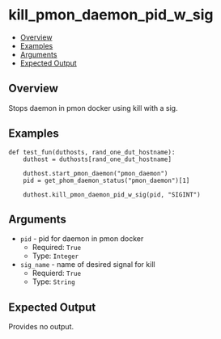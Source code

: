 # kill_pmon_daemon_pid_w_sig

- [Overview](#overview)
- [Examples](#examples)
- [Arguments](#arguments)
- [Expected Output](#expected-output)

## Overview
Stops daemon in pmon docker using kill with a sig.

## Examples
```
def test_fun(duthosts, rand_one_dut_hostname):
    duthost = duthosts[rand_one_dut_hostname]

    duthost.start_pmon_daemon("pmon_daemon")
    pid = get_phom_daemon_status("pmon_daemon")[1]

    duthost.kill_pmon_daemon_pid_w_sig(pid, "SIGINT")
```

## Arguments
- `pid` - pid for daemon in pmon docker
    - Required: `True`
    - Type: `Integer`
- `sig_name` - name of desired signal for kill
    - Requierd: `True`
    - Type: `String`

## Expected Output
Provides no output.